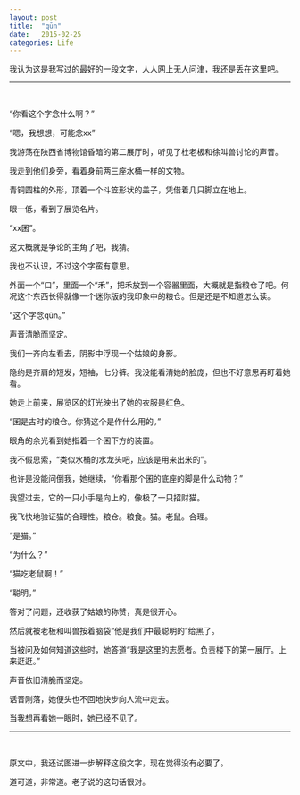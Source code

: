 ```yaml
---
layout: post
title:  "qūn"
date:   2015-02-25
categories: Life
---
```


我认为这是我写过的最好的一段文字，人人网上无人问津，我还是丢在这里吧。

***

<br />

“你看这个字念什么啊？”

“嗯，我想想，可能念xx”

我游荡在陕西省博物馆昏暗的第二展厅时，听见了杜老板和徐叫兽讨论的声音。

我走到他们身旁，看着身前两三座水桶一样的文物。

青铜圆柱的外形，顶着一个斗笠形状的盖子，凭借着几只脚立在地上。

眼一低，看到了展览名片。

“xx囷”。

这大概就是争论的主角了吧，我猜。

我也不认识，不过这个字蛮有意思。

外面一个“口”，里面一个“禾”，把禾放到一个容器里面，大概就是指粮仓了吧。何况这个东西长得就像一个迷你版的我印象中的粮仓。但是还是不知道怎么读。

“这个字念qūn。”

声音清脆而坚定。

我们一齐向左看去，阴影中浮现一个姑娘的身影。

隐约是齐肩的短发，短袖，七分裤。我没能看清她的脸庞，但也不好意思再盯着她看。

她走上前来，展览区的灯光映出了她的衣服是红色。

“囷是古时的粮仓。你猜这个是作什么用的。”

眼角的余光看到她指着一个囷下方的装置。

我不假思索，“类似水桶的水龙头吧，应该是用来出米的”。

也许是没能问倒我，她继续，“你看那个囷的底座的脚是什么动物？”

我望过去，它的一只小手是向上的，像极了一只招财猫。

我飞快地验证猫的合理性。粮仓。粮食。猫。老鼠。合理。

“是猫。”

“为什么？”

“猫吃老鼠啊！”

“聪明。”

答对了问题，还收获了姑娘的称赞，真是很开心。

然后就被老板和叫兽按着脑袋“他是我们中最聪明的”给黑了。

当被问及如何知道这些时，她答道“我是这里的志愿者。负责楼下的第一展厅。上来逛逛。”

声音依旧清脆而坚定。

话音刚落，她便头也不回地快步向人流中走去。

当我想再看她一眼时，她已经不见了。

***

<br />

原文中，我还试图进一步解释这段文字，现在觉得没有必要了。

道可道，非常道。老子说的这句话很对。







